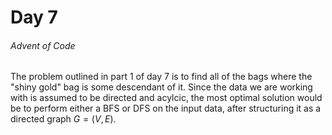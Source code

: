 # Day 7
###### Advent of Code

The problem outlined in part 1 of day 7 is to find all of the bags where the
"shiny gold" bag is some descendant of it. Since the data we are working with is
assumed to be directed and acylcic, the most optimal solution would be to
perform either a BFS or DFS on the input data, after structuring it as a
directed graph $G = (V, E)$.
